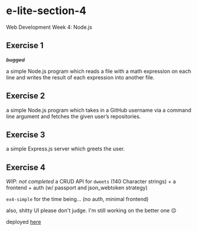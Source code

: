 # e-lite-section-4

Web Development Week 4: Node.js

## Exercise 1

~~*bugged*~~

a simple Node.js program which reads a file with a math expression on each line and writes the result of each expression into another file.

## Exercise 2

a simple Node.js program which takes in a GitHub username via a command line argument and fetches the given user’s repositories.

## Exercise 3

a simple Express.js server which greets the user.

## Exercise 4

*WIP: not completed*
a CRUD API for `dweets` (140 Character strings) + a frontend + auth (w/ passport and json_webtoken strategy)

`ex4-simple` for the time being... (no auth, minimal frontend)

also, shitty UI please don't judge. I'm still working on the better one :pensive:

deployed [here](https://hidden-wildwood-42100.herokuapp.com/)

